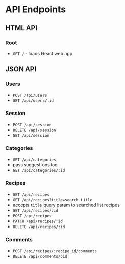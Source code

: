 # API Endpoints

## HTML API

### Root

- `GET /` - loads React web app

## JSON API

### Users

- `POST /api/users`
- `GET /api/users/:id`

### Session

- `POST /api/session`
- `DELETE /api/session`
- `GET /api/session`

### Categories

- `GET /api/categories`
- pass suggestions too
- `GET /api/categories/:id`


### Recipes

- `GET /api/recipes`
- `GET /api/recipes?title=search_title`
- accepts `title` query param to searched list recipes
- `GET /api/recipes/:id`
- `POST /api/recipes`
- `PATCH /api/recipes/:id`
- `DELETE /api/recipes/:id`


### Comments

- `POST /api/recipes/:recipe_id/comments`
- `DELETE /api/comments/:id`
